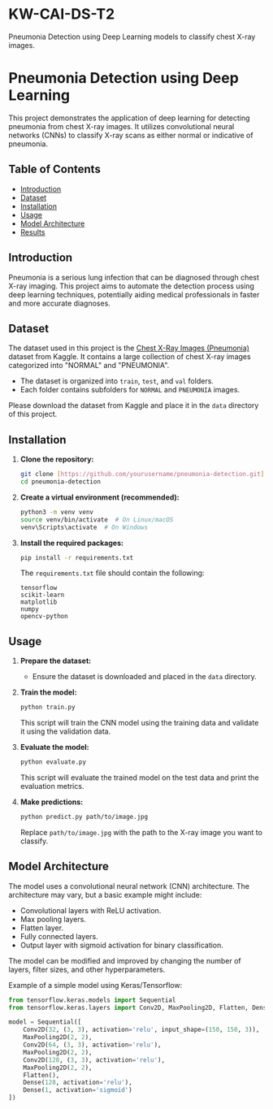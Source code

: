 # KW-CAI-DS-T2
Pneumonia Detection using Deep Learning models to classify chest X-ray images.
# Pneumonia Detection using Deep Learning

This project demonstrates the application of deep learning for detecting pneumonia from chest X-ray images. It utilizes convolutional neural networks (CNNs) to classify X-ray scans as either normal or indicative of pneumonia.

## Table of Contents

- [Introduction](#introduction)
- [Dataset](#dataset)
- [Installation](#installation)
- [Usage](#usage)
- [Model Architecture](#model-architecture)
- [Results](#results)

## Introduction

Pneumonia is a serious lung infection that can be diagnosed through chest X-ray imaging. This project aims to automate the detection process using deep learning techniques, potentially aiding medical professionals in faster and more accurate diagnoses.

## Dataset

The dataset used in this project is the [Chest X-Ray Images (Pneumonia)](https://www.kaggle.com/datasets/paultimothymooney/chest-xray-pneumonia) dataset from Kaggle. It contains a large collection of chest X-ray images categorized into "NORMAL" and "PNEUMONIA".

-   The dataset is organized into `train`, `test`, and `val` folders.
-   Each folder contains subfolders for `NORMAL` and `PNEUMONIA` images.

Please download the dataset from Kaggle and place it in the `data` directory of this project.

## Installation

1.  **Clone the repository:**

    ```bash
    git clone [https://github.com/yourusername/pneumonia-detection.git](https://www.google.com/search?q=https://github.com/yourusername/pneumonia-detection.git)
    cd pneumonia-detection
    ```

2.  **Create a virtual environment (recommended):**

    ```bash
    python3 -m venv venv
    source venv/bin/activate  # On Linux/macOS
    venv\Scripts\activate  # On Windows
    ```

3.  **Install the required packages:**

    ```bash
    pip install -r requirements.txt
    ```

    The `requirements.txt` file should contain the following:

    ```
    tensorflow
    scikit-learn
    matplotlib
    numpy
    opencv-python
    ```

## Usage

1.  **Prepare the dataset:**
    -   Ensure the dataset is downloaded and placed in the `data` directory.

2.  **Train the model:**

    ```bash
    python train.py
    ```

    This script will train the CNN model using the training data and validate it using the validation data.

3.  **Evaluate the model:**

    ```bash
    python evaluate.py
    ```

    This script will evaluate the trained model on the test data and print the evaluation metrics.

4.  **Make predictions:**

    ```bash
    python predict.py path/to/image.jpg
    ```

    Replace `path/to/image.jpg` with the path to the X-ray image you want to classify.

## Model Architecture

The model uses a convolutional neural network (CNN) architecture. The architecture may vary, but a basic example might include:

-   Convolutional layers with ReLU activation.
-   Max pooling layers.
-   Flatten layer.
-   Fully connected layers.
-   Output layer with sigmoid activation for binary classification.

The model can be modified and improved by changing the number of layers, filter sizes, and other hyperparameters.

Example of a simple model using Keras/Tensorflow:

```python
from tensorflow.keras.models import Sequential
from tensorflow.keras.layers import Conv2D, MaxPooling2D, Flatten, Dense

model = Sequential([
    Conv2D(32, (3, 3), activation='relu', input_shape=(150, 150, 3)),
    MaxPooling2D(2, 2),
    Conv2D(64, (3, 3), activation='relu'),
    MaxPooling2D(2, 2),
    Conv2D(128, (3, 3), activation='relu'),
    MaxPooling2D(2, 2),
    Flatten(),
    Dense(128, activation='relu'),
    Dense(1, activation='sigmoid')
])
